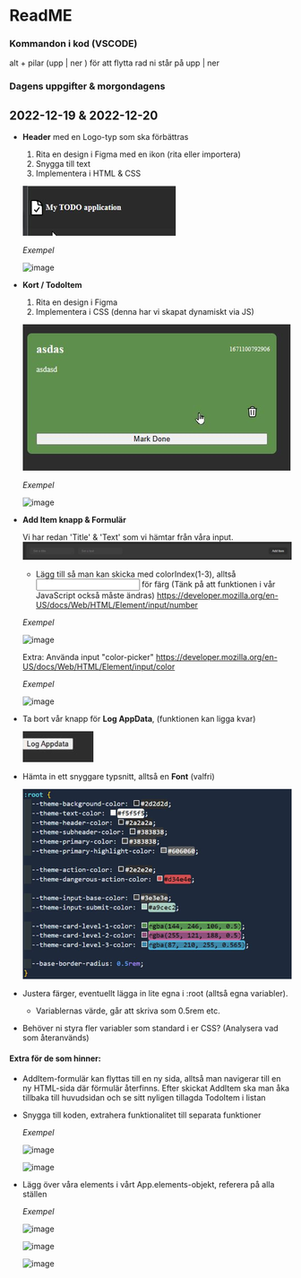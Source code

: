 # ReadME
### Kommandon i kod (VSCODE)
alt + pilar (upp | ner ) för att flytta rad ni står på upp | ner

### Dagens uppgifter & morgondagens
## 2022-12-19 & 2022-12-20

- **Header** med en Logo-typ som ska förbättras
  1. Rita en design i Figma med en ikon (rita eller importera)
  2. Snygga till text 
  3. Implementera i HTML & CSS

  ![](assets/header-icon-text.jpg)

  _Exempel_
  
  ![image](https://user-images.githubusercontent.com/47057279/208440689-95caf061-f174-43a1-9e9d-3dce3256ebdf.png)

- **Kort / TodoItem**
  1. Rita en design i Figma
  2. Implementera i CSS (denna har vi skapat dynamiskt via JS)

  ![](assets/todo-item.jpg)

  _Exempel_
  
  ![image](https://user-images.githubusercontent.com/47057279/208440802-608c969a-258c-4b13-b9d7-a612e17466e7.png)


- **Add Item knapp & Formulär**

  Vi har redan 'Title' & 'Text' som vi hämtar från våra input.
  ![](assets/form.jpg)
  - Lägg till så man kan skicka med colorIndex(1-3), alltså <input type="number"> för färg
  (Tänk på att funktionen i vår JavaScript också måste ändras)
https://developer.mozilla.org/en-US/docs/Web/HTML/Element/input/number

  _Exempel_

  ![image](https://user-images.githubusercontent.com/47057279/208442272-854d868d-b539-44f5-a4b7-3a0a3f0f996c.png)


  Extra:
  Använda input "color-picker"
  https://developer.mozilla.org/en-US/docs/Web/HTML/Element/input/color
  
  _Exempel_

  ![image](https://user-images.githubusercontent.com/47057279/208442747-da4a0907-45c2-4f4f-a318-2d977c5c5d83.png)


- Ta bort vår knapp för **Log AppData**, (funktionen kan ligga kvar)

  ![](assets/log-appdata-btn.jpg)

- Hämta in ett snyggare typsnitt, alltså en **Font** (valfri)

  ![](assets/root-variables-css.jpg)

- Justera färger, eventuellt lägga in lite egna i :root (alltså egna variabler). 
  - Variablernas värde, går att skriva som 0.5rem etc.
- Behöver ni styra fler variabler som standard i er CSS? (Analysera vad som återanvänds)


#### **Extra för de som hinner:**
- AddItem-formulär kan flyttas till en ny sida, alltså man navigerar till en ny HTML-sida där
förmulär återfinns. 
    Efter skickat AddItem ska man åka tillbaka till huvudsidan och se sitt nyligen tillagda TodoItem i listan

- Snygga till koden, extrahera funktionalitet till separata funktioner

  _Exempel_
  
  ![image](https://user-images.githubusercontent.com/47057279/208446854-d168df8a-8f02-4bd2-82e8-c87af1f317f6.png)

  ![image](https://user-images.githubusercontent.com/47057279/208445811-8ed9507e-c2d4-4907-b571-03dca8f49a73.png)


- Lägg över våra elements i vårt App.elements-objekt, referera på alla ställen

  _Exempel_
  
  ![image](https://user-images.githubusercontent.com/47057279/208447368-4ac725cd-9068-4d87-ade4-da7f29c2ac68.png)
  
  ![image](https://user-images.githubusercontent.com/47057279/208446656-7cd44431-d9c0-403c-a2dc-7e46b2661f5e.png)

  ![image](https://user-images.githubusercontent.com/47057279/208449527-034f0f08-af27-4a0e-9dd6-ddfe66ce8137.png)

